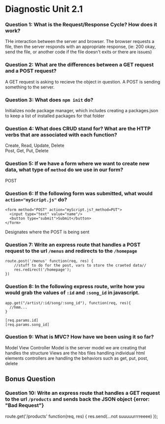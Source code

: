 # Diagnostic Unit 2.1

### Question 1: What is the Request/Response Cycle?  How does it work?

THe interaction between the server and browser. The browser requests a file, then the server responds with an appropriate response, (ie: 200 okay, send the file, or another code if the file doesn't exits or there are issues)  

### Question 2: What are the differences between a GET request and a POST request?
A GET request is asking to recieve the object in question. A POST is sending something to the server.  

### Question 3: What does `npm init` do?

Initializes node package manager, which includes creating a packages.json to keep a list of installed packages for that folder  

### Question 4: What does CRUD stand for?  What are the HTTP verbs that are associated with each function?
Create, Read, Update, Delete  
Post, Get, Put, Delete  

### Question 5: If we have a form where we want to create new data, what type of `method` do we use in our form?  
POST  

### Question 6: If the following form was submitted, what would `action="myScript.js"` do?

```
<form method="POST" action="myScript.js?_method=PUT">
  <input type="text" value="name"/>
  <button type="submit">Submit</button>
</form>
```
Designates where the POST is being sent  

### Question 7: Write an express route that handles a POST request to the url `/menus` and redirects to the `/homepage`
```
route.post('/menus' function(req, res) {
	//stuff to do for the post, vars to store the craeted data//
	res.redirect('/homepage');
})
```  

### Question 8: In the following express route, write how you would grab the values of `:id` and `:song_id` in javascript.

```
app.get("/artist/:id/song/:song_id"), function(req, res){
  //hmm...
}
```
```  
[req.params.id]  
[req.params.song_id]  
``` 
### Question 9: What is MVC? How have we been using it so far?
Model View Controller
Model is the server model we are creating that handles the structure
Views are the hbs files handling individual html elements
controllers are handling the behaviors such as get, put, post, delete

## Bonus Question

### Question 10: Write an express route that handles a GET request to the url `/products` and sends back the JSON object {error: "Bad Request"}

route.get('/products' function(req, res) {
	res.send(...not suuuuurrrreeee)
});
